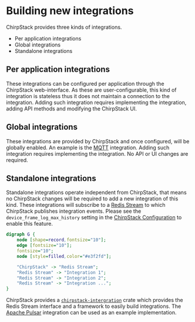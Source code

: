 # Building new integrations

ChirpStack provides three kinds of integrations.

* Per application integrations
* Global integrations
* Standalone integrations

## Per application integrations

These integrations can be configured per application through the ChirpStack
web-interface. As these are user-configurable, this kind of integration
is stateless thus it does not maintain a connection to the integration.
Adding such integration requires implementing the integration, adding API
methods and modifying the ChirpStack UI.

## Global integrations

These integrations are provided by ChirpStack and once configured, will be
globally enabled. An example is the [MQTT](./mqtt.md) integration. Adding
such integration requires implementing the integration. No API or UI changes
are required.

## Standalone integrations

Standalone integrations operate independent from ChirpStack, that means no
ChirpStack changes will be required to add a new integration of this kind.
These integrations will subscribe to a [Redis Stream](https://redis.io/docs/data-types/streams/)
to which ChirpStack publishes integration events. Please see the
`device_frame_log_max_history` setting in the [ChirpStack Configuration](../configuration.md)
to enable this feature.

```dot process
digraph G {
	node [shape=record,fontsize="10"];
	edge [fontsize="10"];
	fontsize="10";
    node [style=filled,color="#e3f2fd"];

    "ChirpStack" -> "Redis Stream";
    "Redis Stream" -> "Integration 1";
    "Redis Stream" -> "Integration 2";
    "Redis Stream" -> "Integration ...";
}
```

ChirpStack provides a [`chirpstack-intergration`](https://crates.io/crates/chirpstack-integration)
crate which provides the Redis Stream interface and a framework to easily build
integrations. The [Apache Pulsar](./pulsar.md) integration can be used as an
example implementation.
